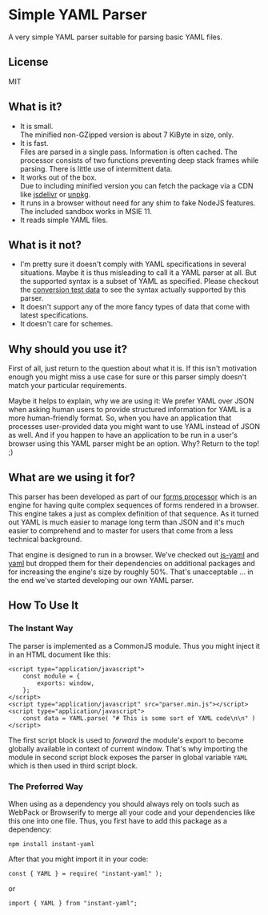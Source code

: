# Simple YAML Parser

A very simple YAML parser suitable for parsing basic YAML files.

## License

MIT

## What is it?

* It is small.  
  The minified non-GZipped version is about 7 KiByte in size, only.
* It is fast.  
  Files are parsed in a single pass. Information is often cached. The processor consists of two functions preventing deep stack frames while parsing. There is little use of intermittent data.
* It works out of the box.  
  Due to including minified version you can fetch the package via a CDN like [jsdelivr](https://cdn.jsdelivr.net/npm/instant-yaml@0.1.2/parser.min.js) or [unpkg](https://unpkg.com/instant-yaml@0.1.2/parser.min.js). 
* It runs in a browser without need for any shim to fake NodeJS features. The included sandbox works in MSIE 11.
* It reads simple YAML files.

## What is it not?

* I'm pretty sure it doesn't comply with YAML specifications in several situations. Maybe it is thus misleading to call it a YAML parser at all. But the supported syntax is a subset of YAML as specified. Please checkout the [conversion test data](https://github.com/cepharum/instant-yaml/tree/master/test/conversion/data) to see the syntax actually supported by this parser.
* It doesn't support any of the more fancy types of data that come with latest specifications.
* It doesn't care for schemes.

## Why should you use it?

First of all, just return to the question about what it is. If this isn't motivation enough you might miss a use case for sure or this parser simply doesn't match your particular requirements.

Maybe it helps to explain, why we are using it: We prefer YAML over JSON when asking human users to provide structured information for YAML is a more human-friendly format. So, when you have an application that processes user-provided data you might want to use YAML instead of JSON as well. And if you happen to have an application to be run in a user's browser using this YAML parser might be an option. Why? Return to the top! ;)

## What are we using it for?

This parser has been developed as part of our [forms processor](https://www.npmjs.com/package/forms-processor) which is an engine for having quite complex sequences of forms rendered in a browser. This engine takes a just as complex definition of that sequence. As it turned out YAML is much easier to manage long term than JSON and it's much easier to comprehend and to master for users that come from a less technical background. 

That engine is designed to run in a browser. We've checked out [js-yaml](https://www.npmjs.com/package/js-yaml) and [yaml](https://www.npmjs.com/package/yaml) but dropped them for their dependencies on additional packages and for increasing the engine's size by roughly 50%. That's unacceptable ... in the end we've started developing our own YAML parser.

## How To Use It

### The Instant Way

The parser is implemented as a CommonJS module. Thus you might inject it in an HTML document like this:

	<script type="application/javascript">
		const module = {
			exports: window,
		};
	</script>
	<script type="application/javascript" src="parser.min.js"></script>
	<script type="application/javascript">
		const data = YAML.parse( "# This is some sort of YAML code\n\n" )
	</script>

The first script block is used to _forward_ the module's export to become globally available in context of current window. That's why importing the module in second script block exposes the parser in global variable `YAML` which is then used in third script block. 

### The Preferred Way

When using as a dependency you should always rely on tools such as WebPack or Browserify to merge all your code and your dependencies like this one into one file. Thus, you first have to add this package as a dependency:

    npm install instant-yaml

After that you might import it in your code:

    const { YAML } = require( "instant-yaml" );

or

    import { YAML } from "instant-yaml";
